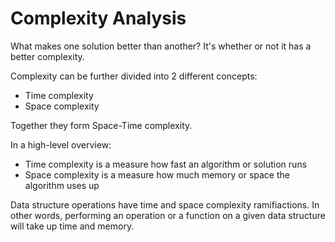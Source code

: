 <h1>Complexity Analysis</h1>

What makes one solution better than another? It's whether or not it has a better 
complexity. 

Complexity can be further divided into 2 different concepts:

* Time complexity 
* Space complexity 

Together they form Space-Time complexity. 

In a high-level overview:

* Time complexity is a measure how fast an algorithm or solution runs 
* Space complexity is a measure how much memory or space the algorithm uses up 

Data structure operations have time and space complexity ramifiactions. In other 
words, performing an operation or a function on a given data structure will take 
up time and memory. 



